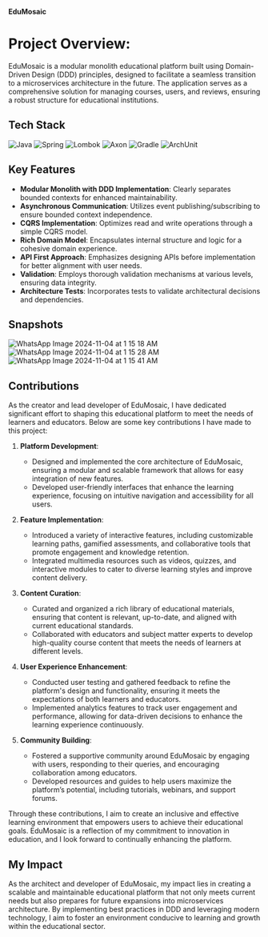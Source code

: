 **EduMosaic**

# Project Overview: 

EduMosaic is a modular monolith educational platform built using Domain-Driven Design (DDD) principles, designed to facilitate a seamless transition to a microservices architecture in the future. The application serves as a comprehensive solution for managing courses, users, and reviews, ensuring a robust structure for educational institutions.

## Tech Stack

![Java](https://img.shields.io/badge/Java-21-red) 
![Spring](https://img.shields.io/badge/Spring-boot-green) 
![Lombok](https://img.shields.io/badge/Lombok-1.18.20-blue) 
![Axon](https://img.shields.io/badge/Axon%20Framework-4.5.0-orange) 
![Gradle](https://img.shields.io/badge/Gradle-7.4.2-yellow) 
![ArchUnit](https://img.shields.io/badge/ArchUnit-0.22.0-lightgrey) 

## Key Features

- **Modular Monolith with DDD Implementation**: Clearly separates bounded contexts for enhanced maintainability.
- **Asynchronous Communication**: Utilizes event publishing/subscribing to ensure bounded context independence.
- **CQRS Implementation**: Optimizes read and write operations through a simple CQRS model.
- **Rich Domain Model**: Encapsulates internal structure and logic for a cohesive domain experience.
- **API First Approach**: Emphasizes designing APIs before implementation for better alignment with user needs.
- **Validation**: Employs thorough validation mechanisms at various levels, ensuring data integrity.
- **Architecture Tests**: Incorporates tests to validate architectural decisions and dependencies.
## Snapshots
![WhatsApp Image 2024-11-04 at 1 15 18 AM](https://github.com/user-attachments/assets/229578d9-c33e-4391-bab3-bb6518bed313)
![WhatsApp Image 2024-11-04 at 1 15 28 AM](https://github.com/user-attachments/assets/f09cc644-db4f-46ad-83e8-e99c305c43fc)
![WhatsApp Image 2024-11-04 at 1 15 41 AM](https://github.com/user-attachments/assets/3eb45c71-26d8-4fac-acb0-9b902dcf43be)

## Contributions

As the creator and lead developer of EduMosaic, I have dedicated significant effort to shaping this educational platform to meet the needs of learners and educators. Below are some key contributions I have made to this project:

1. **Platform Development**:
   - Designed and implemented the core architecture of EduMosaic, ensuring a modular and scalable framework that allows for easy integration of new features.
   - Developed user-friendly interfaces that enhance the learning experience, focusing on intuitive navigation and accessibility for all users.

2. **Feature Implementation**:
   - Introduced a variety of interactive features, including customizable learning paths, gamified assessments, and collaborative tools that promote engagement and knowledge retention.
   - Integrated multimedia resources such as videos, quizzes, and interactive modules to cater to diverse learning styles and improve content delivery.

3. **Content Curation**:
   - Curated and organized a rich library of educational materials, ensuring that content is relevant, up-to-date, and aligned with current educational standards.
   - Collaborated with educators and subject matter experts to develop high-quality course content that meets the needs of learners at different levels.

4. **User Experience Enhancement**:
   - Conducted user testing and gathered feedback to refine the platform's design and functionality, ensuring it meets the expectations of both learners and educators.
   - Implemented analytics features to track user engagement and performance, allowing for data-driven decisions to enhance the learning experience continuously.

5. **Community Building**:
   - Fostered a supportive community around EduMosaic by engaging with users, responding to their queries, and encouraging collaboration among educators.
   - Developed resources and guides to help users maximize the platform’s potential, including tutorials, webinars, and support forums.

Through these contributions, I aim to create an inclusive and effective learning environment that empowers users to achieve their educational goals. EduMosaic is a reflection of my commitment to innovation in education, and I look forward to continually enhancing the platform.
## My Impact

As the architect and developer of EduMosaic, my impact lies in creating a scalable and maintainable educational platform that not only meets current needs but also prepares for future expansions into microservices architecture. By implementing best practices in DDD and leveraging modern technology, I aim to foster an environment conducive to learning and growth within the educational sector.


